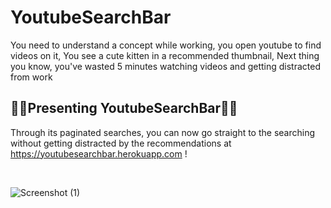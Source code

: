 # YoutubeSearchBar

You need to understand a concept while working, you open youtube to find videos on it,
You see a cute kitten in a recommended thumbnail, 
Next thing you know, you've wasted 5 minutes watching videos and getting distracted from work

## 🎉🎉Presenting YoutubeSearchBar🎉🎉

Through its paginated searches,
you can now go straight to the searching without getting distracted by the recommendations at https://youtubesearchbar.herokuapp.com !

<br />

![Screenshot (1)](https://user-images.githubusercontent.com/32562908/116455087-4d3b2700-a87e-11eb-9bd4-475b4e53a748.png)
